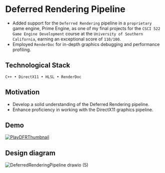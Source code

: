 ﻿# Deferred Rendering Pipeline
- Added support for the `Deferred Rendering` pipeline in a `proprietary` game engine, Prime Engine, as one of my final projects for the `CSCI 522 Game Engine Development` course at the `University of Southern California`, earning an exceptional score of `110/100`.
- Employed `RenderDoc` for in-depth graphics debugging and performance profiling.

## Technological Stack
`C++ • DirectX11 • HLSL • RenderDoc`

## Motivation
- Develop a solid understanding of the Deferred Rendering pipeline.
- Enhance proficiency in working with the DirectX11 graphics pipeline.

## Demo
[![PlayDFRThumbnail](https://github.com/pratik-dhende/Prime-Engine-Deferred-Renderer/assets/55596801/c1853467-588a-4723-9066-ec6401453066)
](https://drive.google.com/file/d/1-Fvzg_9Iqby2vG9z0kI8HP5fkIKsEeQ9/view?usp=sharing)

## Design diagram
![DeferredRenderingPipeline drawio (5)](https://github.com/pratik-dhende/Prime-Engine-Deferred-Renderer/assets/55596801/e13134de-8c7e-4b8e-8ce1-adc3d2dfc9ba)
